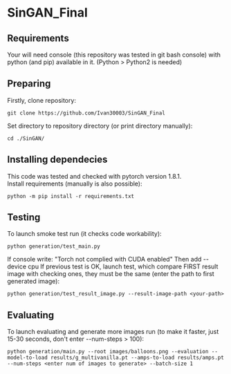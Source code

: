 # SinGAN_Final
## Requirements
Your will need console (this repository was tested in git bash console) with python (and pip) available in it. (Python > Python2 is needed)

## Preparing
Firstly, clone repository:
```
git clone https://github.com/Ivan30003/SinGAN_Final
```
Set directory to repository directory (or print directory manually):
```
cd ./SinGAN/
```
## Installing dependecies
This code was tested and checked with pytorch version 1.8.1. \
Install requirements (manually is also possible):
```
python -m pip install -r requirements.txt
```
## Testing
To launch smoke test run (it checks code workability):
```
python generation/test_main.py
```
If console write: "Torch not complied with CUDA enabled" Then add --device cpu
If previous test is OK, launch test, which compare FIRST result image with checking ones, they must be the same (enter the path to first generated image):
```
python generation/test_result_image.py --result-image-path <your-path>
```
## Evaluating
To launch evaluating and generate more images run (to make it faster, just 15-30 seconds, don't enter --num-steps > 100):
```
python generation/main.py --root images/balloons.png --evaluation --model-to-load results/g_multivanilla.pt --amps-to-load results/amps.pt --num-steps <enter num of images to generate> --batch-size 1
```
